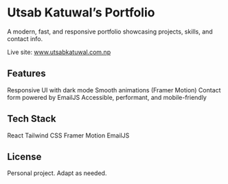 # Utsab Katuwal’s Portfolio

A modern, fast, and responsive portfolio showcasing projects, skills, and contact info.

Live site: www.utsabkatuwal.com.np

## Features

Responsive UI with dark mode
Smooth animations (Framer Motion)
Contact form powered by EmailJS
Accessible, performant, and mobile-friendly


## Tech Stack

React
Tailwind CSS
Framer Motion
EmailJS 

## License
Personal project. Adapt as needed.

